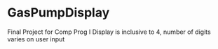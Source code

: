 # GasPumpDisplay
Final Project for Comp Prog I
Display is inclusive to 4, number of digits varies on user input
